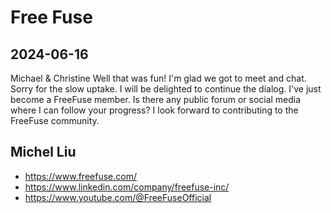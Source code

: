 # Free Fuse

## 2024-06-16

Michael & Christine
Well that was fun! I'm glad we got to meet and chat. Sorry for the slow uptake. I will be delighted to continue the dialog. I've just become a FreeFuse member. Is there any public forum or social media where I can follow your progress? I look forward to contributing to the FreeFuse community.


## Michel Liu

* https://www.freefuse.com/
* https://www.linkedin.com/company/freefuse-inc/
* https://www.youtube.com/@FreeFuseOfficial